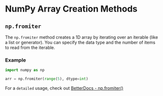 # NumPy Array Creation Methods

## `np.fromiter`

The `np.fromiter` method creates a 1D array by iterating over an iterable (like a list or generator). You can specify the data type and the number of items to read from the iterable.

### Example

```python
import numpy as np

arr = np.fromiter(range(5), dtype=int)
```

For a `detailed` usage, check out [BetterDocs - np.fromiter()](https://betterdocs.tech/python/libs/numpy/stable/creation/fromiter)